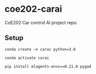 # coe202-carai

CoE202 Car control AI project repo.

## Setup

```
conda create –n carai python=3.6
```
```
conda activate carai
```
```
pip install mlagents-envs==0.21.0 pygad
```

